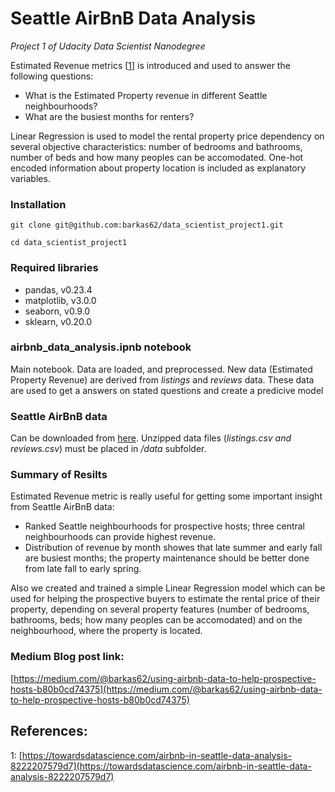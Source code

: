# Seattle AirBnB Data Analysis

_Project 1 of Udacity Data Scientist Nanodegree_ 

Estimated Revenue metrics [[1](https://towardsdatascience.com/airbnb-in-seattle-data-analysis-8222207579d7)] is introduced and used to answer the following questions:
- What is the Estimated Property revenue in different Seattle neighbourhoods?
- What are the busiest months for renters?

Linear Regression is used to model the rental property price dependency on several objective characteristics:
number of bedrooms and bathrooms, number of beds and how many peoples can be accomodated.
One-hot encoded information about property location is included as explanatory variables. 

### Installation
`git clone git@github.com:barkas62/data_scientist_project1.git`

`cd data_scientist_project1`

### Required libraries 
- pandas, v0.23.4
- matplotlib, v3.0.0
- seaborn, v0.9.0
- sklearn, v0.20.0

### airbnb_data_analysis.ipnb notebook

Main notebook. Data are loaded, and preprocessed.
New data (Estimated Property Revenue) are derived from *listings* and *reviews* data.
These data are used to get a answers on stated questions and create a predicive model

### Seattle AirBnB data

Can be downloaded from [here](https://www.kaggle.com/airbnb/seattle).
Unzipped data files (*listings.csv and reviews.csv*) must be placed in */data* subfolder.

### Summary of Resilts

Estimated Revenue metric is really useful for getting some important insight from Seattle AirBnB data:

- Ranked Seattle neighbourhoods for prospective hosts; three central neighbourhoods can provide highest revenue. 
- Distribution of revenue by month showes that late summer and early fall are busiest months; the property maintenance should be better done from late fall to early spring.   

Also we created and trained a simple Linear Regression model which can be used for helping the prospective buyers to estimate the rental price of their property, depending on several property features (number of bedrooms, bathrooms, beds; how many peoples can be accomodated) and on the neighbourhood, where the property is located.
 
 ### Medium Blog post link:
 
 [https://medium.com/@barkas62/using-airbnb-data-to-help-prospective-hosts-b80b0cd74375](https://medium.com/@barkas62/using-airbnb-data-to-help-prospective-hosts-b80b0cd74375)
 
## References:

1: [https://towardsdatascience.com/airbnb-in-seattle-data-analysis-8222207579d7](https://towardsdatascience.com/airbnb-in-seattle-data-analysis-8222207579d7)
